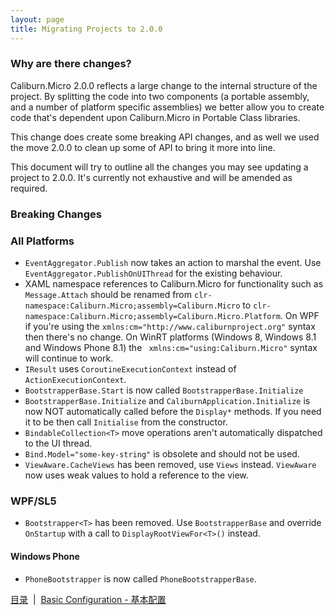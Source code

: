 ```yaml
---
layout: page
title: Migrating Projects to 2.0.0
---
```


### Why are there changes?

Caliburn.Micro 2.0.0 reflects a large change to the internal structure of the project. By splitting the code into two components (a portable assembly, and a number of platform specific assemblies) we better allow you to create code that's dependent upon Caliburn.Micro in Portable Class libraries.

This change does create some breaking API changes, and as well we used the move 2.0.0 to clean up some of API to bring it more into line.

This document will try to outline all the changes you may see updating a project to 2.0.0. It's currently not exhaustive and will be amended as required.

### Breaking Changes

### All Platforms

 - `EventAggregator.Publish` now takes an action to marshal the event. Use `EventAggregator.PublishOnUIThread` for the existing behaviour.
 - XAML namespace references to Caliburn.Micro for functionality such as `Message.Attach` should be renamed from `clr-namespace:Caliburn.Micro;assembly=Caliburn.Micro` to `clr-namespace:Caliburn.Micro;assembly=Caliburn.Micro.Platform`. On WPF if you're using the `xmlns:cm="http://www.caliburnproject.org"` syntax then there's no change. On WinRT platforms (Windows 8, Windows 8.1 and Windows Phone 8.1) the ` xmlns:cm="using:Caliburn.Micro"` syntax will continue to work.
 - `IResult` uses `CoroutineExecutionContext` instead of `ActionExecutionContext`.
 - `BootstrapperBase.Start` is now called `BootstrapperBase.Initialize`
 - `BootstrapperBase.Initialize` and `CaliburnApplication.Initialize` is now NOT automatically called before the `Display*` methods. If you need it to be then call `Initialise` from the constructor. 
 - `BindableCollection<T>` move operations aren't automatically dispatched to the UI thread.
 - `Bind.Model="some-key-string"` is obsolete and should not be used.
 - `ViewAware.CacheViews` has been removed, use `Views` instead. `ViewAware` now uses weak values to hold a reference to the view.

### WPF/SL5

 - `Bootstrapper<T>` has been removed. Use `BootstrapperBase` and override `OnStartup` with a call to `DisplayRootViewFor<T>()` instead.

#### Windows Phone

 - `PhoneBootstrapper` is now called `PhoneBootstrapperBase`.

[目录](./index.md)&nbsp;&nbsp;|&nbsp;&nbsp;[Basic Configuration - 基本配置](./configuration.md)

